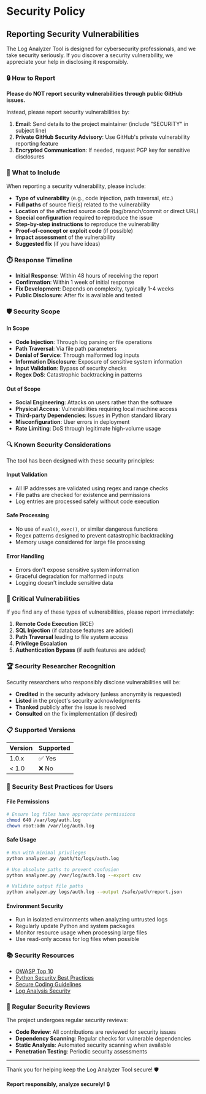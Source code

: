 # Security Policy

## Reporting Security Vulnerabilities

The Log Analyzer Tool is designed for cybersecurity professionals, and we take security seriously. If you discover a security vulnerability, we appreciate your help in disclosing it responsibly.

### 🔒 How to Report

**Please do NOT report security vulnerabilities through public GitHub issues.**

Instead, please report security vulnerabilities by:

1. **Email**: Send details to the project maintainer (include "SECURITY" in subject line)
2. **Private GitHub Security Advisory**: Use GitHub's private vulnerability reporting feature
3. **Encrypted Communication**: If needed, request PGP key for sensitive disclosures

### 📝 What to Include

When reporting a security vulnerability, please include:

- **Type of vulnerability** (e.g., code injection, path traversal, etc.)
- **Full paths** of source file(s) related to the vulnerability
- **Location** of the affected source code (tag/branch/commit or direct URL)
- **Special configuration** required to reproduce the issue
- **Step-by-step instructions** to reproduce the vulnerability
- **Proof-of-concept or exploit code** (if possible)
- **Impact assessment** of the vulnerability
- **Suggested fix** (if you have ideas)

### ⏱️ Response Timeline

- **Initial Response**: Within 48 hours of receiving the report
- **Confirmation**: Within 1 week of initial response
- **Fix Development**: Depends on complexity, typically 1-4 weeks
- **Public Disclosure**: After fix is available and tested

### 🛡️ Security Scope

#### In Scope
- **Code Injection**: Through log parsing or file operations
- **Path Traversal**: Via file path parameters
- **Denial of Service**: Through malformed log inputs
- **Information Disclosure**: Exposure of sensitive system information
- **Input Validation**: Bypass of security checks
- **Regex DoS**: Catastrophic backtracking in patterns

#### Out of Scope
- **Social Engineering**: Attacks on users rather than the software
- **Physical Access**: Vulnerabilities requiring local machine access
- **Third-party Dependencies**: Issues in Python standard library
- **Misconfiguration**: User errors in deployment
- **Rate Limiting**: DoS through legitimate high-volume usage

### 🔍 Known Security Considerations

The tool has been designed with these security principles:

#### Input Validation
- All IP addresses are validated using regex and range checks
- File paths are checked for existence and permissions
- Log entries are processed safely without code execution

#### Safe Processing
- No use of `eval()`, `exec()`, or similar dangerous functions
- Regex patterns designed to prevent catastrophic backtracking
- Memory usage considered for large file processing

#### Error Handling
- Errors don't expose sensitive system information
- Graceful degradation for malformed inputs
- Logging doesn't include sensitive data

### 🚨 Critical Vulnerabilities

If you find any of these types of vulnerabilities, please report immediately:

1. **Remote Code Execution** (RCE)
2. **SQL Injection** (if database features are added)
3. **Path Traversal** leading to file system access
4. **Privilege Escalation**
5. **Authentication Bypass** (if auth features are added)

### 🏆 Security Researcher Recognition

Security researchers who responsibly disclose vulnerabilities will be:

- **Credited** in the security advisory (unless anonymity is requested)
- **Listed** in the project's security acknowledgments
- **Thanked** publicly after the issue is resolved
- **Consulted** on the fix implementation (if desired)

### 📋 Supported Versions

| Version | Supported          |
| ------- | ------------------ |
| 1.0.x   | ✅ Yes            |
| < 1.0   | ❌ No             |

### 🔧 Security Best Practices for Users

#### File Permissions
```bash
# Ensure log files have appropriate permissions
chmod 640 /var/log/auth.log
chown root:adm /var/log/auth.log
```

#### Safe Usage
```bash
# Run with minimal privileges
python analyzer.py /path/to/logs/auth.log

# Use absolute paths to prevent confusion
python analyzer.py /var/log/auth.log --export csv

# Validate output file paths
python analyzer.py logs/auth.log --output /safe/path/report.json
```

#### Environment Security
- Run in isolated environments when analyzing untrusted logs
- Regularly update Python and system packages
- Monitor resource usage when processing large files
- Use read-only access for log files when possible

### 📚 Security Resources

- [OWASP Top 10](https://owasp.org/www-project-top-ten/)
- [Python Security Best Practices](https://python.org/dev/security/)
- [Secure Coding Guidelines](https://wiki.sei.cmu.edu/confluence/display/seccode/)
- [Log Analysis Security](https://www.sans.org/white-papers/1168/)

### 🔄 Regular Security Reviews

The project undergoes regular security reviews:

- **Code Review**: All contributions are reviewed for security issues
- **Dependency Scanning**: Regular checks for vulnerable dependencies
- **Static Analysis**: Automated security scanning when available
- **Penetration Testing**: Periodic security assessments

---

Thank you for helping keep the Log Analyzer Tool secure! 🛡️

**Report responsibly, analyze securely!** 🔒
